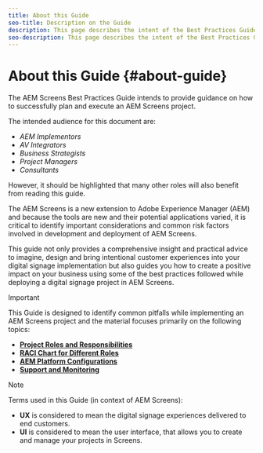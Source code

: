 ```yaml
---
title: About this Guide
seo-title: Description on the Guide
description: This page describes the intent of the Best Practices Guide
seo-description: This page describes the intent of the Best Practices Guide
---
```


# About this Guide {#about-guide}

The AEM Screens Best Practices Guide intends to provide guidance on how to successfully plan and execute an AEM Screens project.

The intended audience for this document are:

* *AEM Implementors*
* *AV Integrators*
* *Business Strategists*
* *Project Managers*
* *Consultants*

However, it should be highlighted that many other roles will also benefit from reading this guide.

The AEM Screens is a new extension to Adobe Experience Manager (AEM) and because the tools are new and their potential applications varied, it is critical to identify important considerations and common risk factors involved in development and deployment of AEM Screens.

This guide not only provides a comprehensive insight and practical advice to imagine, design and bring intentional customer experiences into your digital signage implementation but also guides you how to create a positive impact on your business using some of the best practices followed while deploying a digital signage project in AEM Screens.

>[!IMPORTANT]
>
> This Guide is designed to identify common pitfalls while implementing an AEM Screens project and the material focuses primarily on the following topics:
>
> * **[Project Roles and Responsibilities](roles-responsibilities.md)**
> * **[RACI Chart for Different Roles](roles-responsibilities.md#raci-chart)**
> * **[AEM Platform Configurations](aem-platform-configurations.md)**
> * **[Support and Monitoring](support-monitoring.md)**

>[!NOTE]
>
> Terms used in this Guide (in context of AEM Screens):
>
> * **UX** is considered to mean the digital signage experiences delivered to end customers.
> * **UI** is considered to mean the user interface, that allows you to create and manage your projects in Screens.
